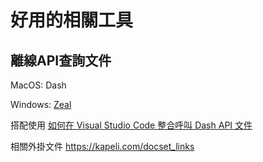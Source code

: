 # 好用的相關工具

## 離線API查詢文件

MacOS:
Dash

Windows:
[Zeal](https://zealdocs.org/)

搭配使用
[如何在 Visual Studio Code 整合呼叫 Dash API 文件](https://dotblogs.com.tw/onecentlin/2016/04/18/how-to-integrate-vscode-with-dash)

相關外掛文件
https://kapeli.com/docset_links

